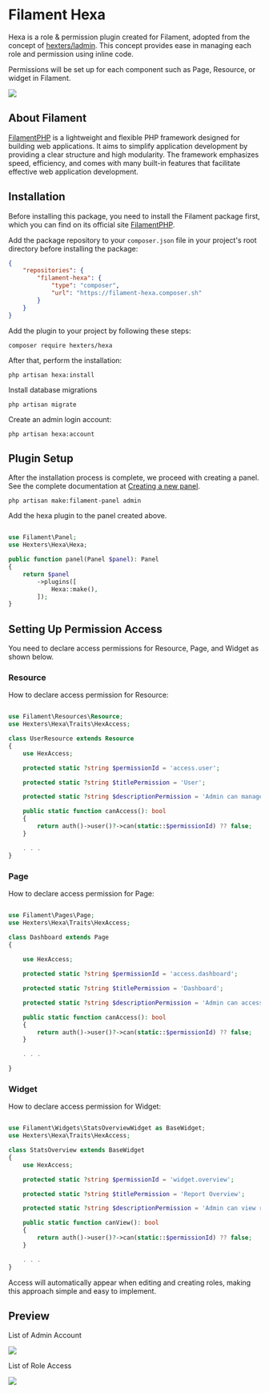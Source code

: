 # Filament Hexa

Hexa is a role & permission plugin created for Filament, adopted from the concept of [hexters/ladmin](https://github.com/hexters/ladmin). This concept provides ease in managing each role and permission using inline code.

Permissions will be set up for each component such as Page, Resource, or widget in Filament.

![](https://github.com/hexters/assets/blob/main/hexa/v1/edit.png?raw=true)

## About Filament
[FilamentPHP](https://filamentphp.com/) is a lightweight and flexible PHP framework designed for building web applications. It aims to simplify application development by providing a clear structure and high modularity. The framework emphasizes speed, efficiency, and comes with many built-in features that facilitate effective web application development.

## Installation

Before installing this package, you need to install the Filament package first, which you can find on its official site [FilamentPHP](https://filamentphp.com).

Add the package repository to your `composer.json` file in your project's root directory before installing the package:
```json
{
    "repositories": {
        "filament-hexa": {
            "type": "composer",
            "url": "https://filament-hexa.composer.sh"
        }
    }
}
```

Add the plugin to your project by following these steps:
```
composer require hexters/hexa
```

After that, perform the installation:
```
php artisan hexa:install
```

Install database migrations
```
php artisan migrate
```

Create an admin login account:
```
php artisan hexa:account
```

## Plugin Setup

After the installation process is complete, we proceed with creating a panel. See the complete documentation at [Creating a new panel](https://filamentphp.com/docs/3.x/panels/configuration#creating-a-new-panel).

```
php artisan make:filament-panel admin
```

Add the hexa plugin to the panel created above.

```php

use Filament\Panel;
use Hexters\Hexa\Hexa;

public function panel(Panel $panel): Panel
{
    return $panel
        ->plugins([
            Hexa::make(),
        ]);
}

```

## Setting Up Permission Access

You need to declare access permissions for Resource, Page, and Widget as shown below.

### Resource

How to declare access permission for Resource:

```php

use Filament\Resources\Resource;
use Hexters\Hexa\Traits\HexAccess;

class UserResource extends Resource
{
    use HexAccess;

    protected static ?string $permissionId = 'access.user';

    protected static ?string $titlePermission = 'User';

    protected static ?string $descriptionPermission = 'Admin can manage User accounts';

    public static function canAccess(): bool
    {
        return auth()->user()?->can(static::$permissionId) ?? false;
    }

    . . .
}

```

### Page

How to declare access permission for Page:

```php

use Filament\Pages\Page;
use Hexters\Hexa\Traits\HexAccess;

class Dashboard extends Page
{
    
    use HexAccess;

    protected static ?string $permissionId = 'access.dashboard';

    protected static ?string $titlePermission = 'Dashboard';

    protected static ?string $descriptionPermission = 'Admin can access the dashboard page';

    public static function canAccess(): bool
    {
        return auth()->user()?->can(static::$permissionId) ?? false;
    }

    . . .

}

```

### Widget

How to declare access permission for Widget:

```php

use Filament\Widgets\StatsOverviewWidget as BaseWidget;
use Hexters\Hexa\Traits\HexAccess;

class StatsOverview extends BaseWidget
{
    use HexAccess;

    protected static ?string $permissionId = 'widget.overview';

    protected static ?string $titlePermission = 'Report Overview';

    protected static ?string $descriptionPermission = 'Admin can view report overview';

    public static function canView(): bool
    {
        return auth()->user()?->can(static::$permissionId) ?? false;
    }

    . . .
}

```

Access will automatically appear when editing and creating roles, making this approach simple and easy to implement.

## Preview

List of Admin Account

![](https://github.com/hexters/assets/blob/main/hexa/v1/list-admin.png?raw=true)

List of Role Access

![](https://github.com/hexters/assets/blob/main/hexa/v1/list-role.png?raw=true)
